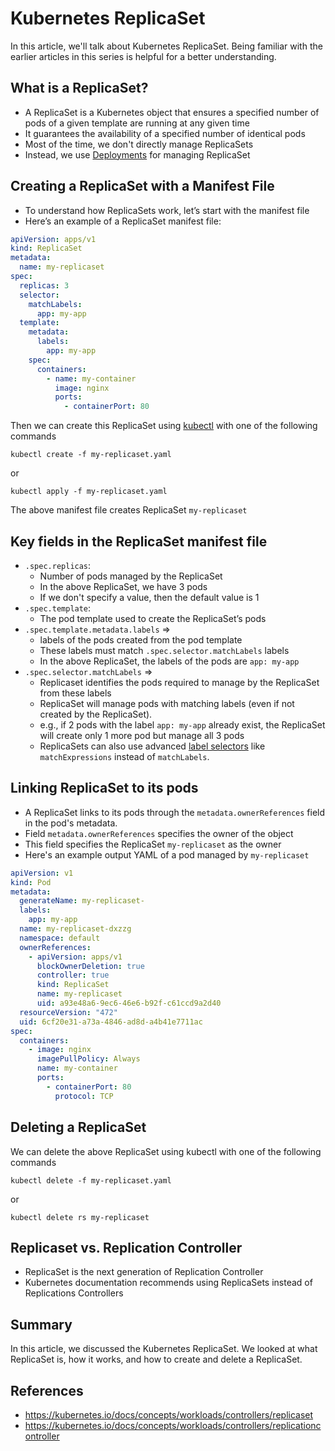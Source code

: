 # Kubernetes ReplicaSet

In this article, we'll talk about Kubernetes ReplicaSet.
Being familiar with the earlier articles in this series is helpful for a better understanding.

## What is a ReplicaSet?

* A ReplicaSet is a Kubernetes object that ensures a specified number of pods of a given template are running at any
  given time
* It guarantees the availability of a specified number of identical pods
* Most of the time, we don't directly manage ReplicaSets
* Instead, we use [Deployments](https://kubernetes.io/docs/concepts/workloads/controllers/deployment/) for managing ReplicaSet

## Creating a ReplicaSet with a Manifest File

* To understand how ReplicaSets work, let’s start with the manifest file
* Here’s an example of a ReplicaSet manifest file:

```yaml
apiVersion: apps/v1
kind: ReplicaSet
metadata:
  name: my-replicaset
spec:
  replicas: 3
  selector:
    matchLabels:
      app: my-app
  template:
    metadata:
      labels:
        app: my-app
    spec:
      containers:
        - name: my-container
          image: nginx
          ports:
            - containerPort: 80
```

Then we can create this ReplicaSet using [kubectl](https://kubernetes.io/docs/reference/kubectl) with one of the following commands
```shell
kubectl create -f my-replicaset.yaml
```
or
```shell
kubectl apply -f my-replicaset.yaml
```

The above manifest file creates ReplicaSet `my-replicaset`

## Key fields in the ReplicaSet manifest file

* `.spec.replicas`:
  * Number of pods managed by the ReplicaSet
  * In the above ReplicaSet, we have 3 pods
  * If we don't specify a value, then the default value is 1
* `.spec.template`:
  * The pod template used to create the ReplicaSet’s pods
* `.spec.template.metadata.labels` =>
  * labels of the pods created from the pod template
  * These labels must match `.spec.selector.matchLabels` labels
  * In the above ReplicaSet, the labels of the pods are `app: my-app`
* `.spec.selector.matchLabels` =>
  * Replicaset identifies the pods required to manage by the ReplicaSet from these labels
  * ReplicaSet will manage pods with matching labels (even if not created by the ReplicaSet).
  * e.g., if 2 pods with the label `app: my-app` already exist, the ReplicaSet will create only 1 more pod but manage all 3 pods 
  * ReplicaSets can also use advanced [label selectors](https://kubernetes.io/docs/concepts/overview/working-with-objects/labels/) like `matchExpressions` instead of `matchLabels`.

## Linking ReplicaSet to its pods

* A ReplicaSet links to its pods through the `metadata.ownerReferences` field in the pod's metadata.
* Field `metadata.ownerReferences` specifies the owner of the object
* This field specifies the ReplicaSet `my-replicaset` as the owner
* Here's an example output YAML of a pod managed by `my-replicaset`

```yaml
apiVersion: v1
kind: Pod
metadata:
  generateName: my-replicaset-
  labels:
    app: my-app
  name: my-replicaset-dxzzg
  namespace: default
  ownerReferences:
    - apiVersion: apps/v1
      blockOwnerDeletion: true
      controller: true
      kind: ReplicaSet
      name: my-replicaset
      uid: a93e48a6-9ec6-46e6-b92f-c61ccd9a2d40
  resourceVersion: "472"
  uid: 6cf20e31-a73a-4846-ad8d-a4b41e7711ac
spec:
  containers:
    - image: nginx
      imagePullPolicy: Always
      name: my-container
      ports:
        - containerPort: 80
          protocol: TCP
```

## Deleting a ReplicaSet

We can delete the above ReplicaSet using kubectl with one of the following commands
```shell
kubectl delete -f my-replicaset.yaml
```
or
```shell
kubectl delete rs my-replicaset
```

## Replicaset vs. Replication Controller

* ReplicaSet is the next generation of Replication Controller
* Kubernetes documentation recommends using ReplicaSets instead of Replications Controllers

## Summary

In this article, we discussed the Kubernetes ReplicaSet.
We looked at what ReplicaSet is, how it works, and how to create and delete a ReplicaSet.

## References

- https://kubernetes.io/docs/concepts/workloads/controllers/replicaset
- https://kubernetes.io/docs/concepts/workloads/controllers/replicationcontroller
